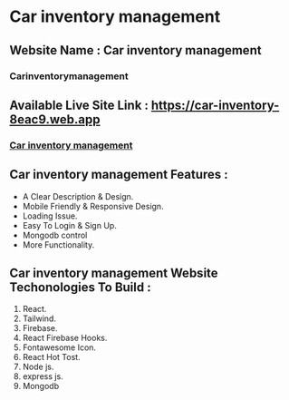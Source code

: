 # Car inventory management

## Website Name : Car inventory management

### Carinventorymanagement

## Available Live Site Link : https://car-inventory-8eac9.web.app

### [Car inventory management](https://car-inventory-8eac9.web.app)

## Car inventory management Features :

- A Clear Description & Design.
- Mobile Friendly & Responsive Design.
- Loading Issue.
- Easy To Login & Sign Up.
- Mongodb control
- More Functionality.

## Car inventory management Website Techonologies To Build : 

1. React.
2. Tailwind.
3. Firebase.
4. React Firebase Hooks.
5. Fontawesome Icon.
5. React Hot Tost.
6. Node js.
7. express js.
8. Mongodb